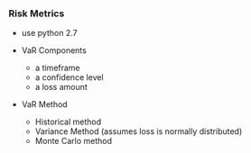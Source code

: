 ### Risk Metrics
- use python 2.7
- VaR Components
  - a timeframe
  - a confidence level
  - a loss amount
  
- VaR Method
  - Historical method
  - Variance Method (assumes loss is normally distributed)
  - Monte Carlo method
